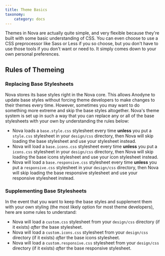 ```yaml
---
title: Theme Basics
taxonomy:
    category: docs
---
```


Themes in Nova are actually quite simple, and very flexible because they're built with some basic understanding of CSS. You can even choose to use a CSS preprocessor like Sass or Less if you so choose, but you don't have to use those tools if you don't want or need to. It simply comes down to your own personal preferences.

## Rules of Themeing

### Replacing Base Stylesheets

Nova stores its base styles right in the Nova core. This allows Anodyne to update base styles without forcing theme developers to make changes to their themes every time. However, sometimes you may want to do something more extreme and skip the base styles altogether. Nova's theme system is set up in such a way that you can replace any or all of the base stylesheets with your own by understanding the rules below:

- Nova loads a `base.style.css` stylesheet every time __unless__ you put a `style.css` stylesheet in your `design/css` directory, then Nova will skip loading the base stylesheet and use your stylesheet instead.
- Nova will load a `base.icons.css` stylesheet every time __unless__ you put a `icons.css` stylesheet in your `design/css` directory, then Nova will skip loading the base icons stylesheet and use your icon stylesheet instead.
- Nova will load a `base.responsive.css` stylesheet every time __unless__ you put a `responsive.css` stylesheet in your `design/css` directory, then Nova will skip loading the base responsive stylesheet and use your responsive stylesheet instead.

### Supplementing Base Stylesheets

In the event that you want to keep the base styles and supplement them with your own styling (the most likely option for most theme developers), here are some rules to understand:

- Nova will load a `custom.css` stylesheet from your `design/css` directory (if it exists) _after_ the base stylesheet.
- Nova will load a `custom.icons.css` stylesheet from your `design/css` directory (if it exists) _after_ the base icons stylesheet.
- Nova will load a `custom.responsive.css` stylesheet from your `design/css` directory (if it exists) _after_ the base responsive stylesheet.
